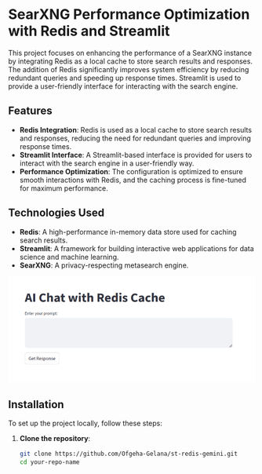# SearXNG Performance Optimization with Redis and Streamlit

This project focuses on enhancing the performance of a SearXNG instance by integrating Redis as a local cache to store search results and responses. The addition of Redis significantly improves system efficiency by reducing redundant queries and speeding up response times. Streamlit is used to provide a user-friendly interface for interacting with the search engine.

## Features

- **Redis Integration**: Redis is used as a local cache to store search results and responses, reducing the need for redundant queries and improving response times.
- **Streamlit Interface**: A Streamlit-based interface is provided for users to interact with the search engine in a user-friendly way.
- **Performance Optimization**: The configuration is optimized to ensure smooth interactions with Redis, and the caching process is fine-tuned for maximum performance.

## Technologies Used

- **Redis**: A high-performance in-memory data store used for caching search results.
- **Streamlit**: A framework for building interactive web applications for data science and machine learning.
- **SearXNG**: A privacy-respecting metasearch engine.

![Screenshot](https://raw.githubusercontent.com/Ofgeha-Gelana/st-redis-gemini/refs/heads/main/src/Screenshot%20from%202025-02-08%2010-02-11.png) 

## Installation

To set up the project locally, follow these steps:

1. **Clone the repository**:
   ```bash
   git clone https://github.com/Ofgeha-Gelana/st-redis-gemini.git
   cd your-repo-name